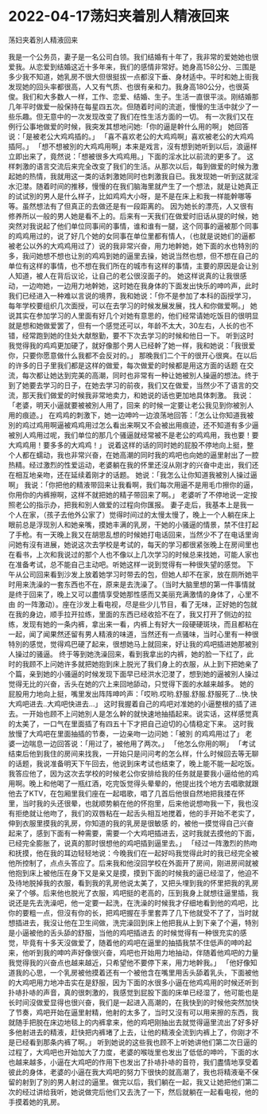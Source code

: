 # 2022-04-17荡妇夹着別人精液回来



荡妇夹着別人精液回来



我是一个公务员，妻子是一名公司白领。我们结婚有十年了，我非常的爱她她也很爱我。从恋爱到结婚这近十多年来，我们的感情非常好。她身高158公分、三围是多少我不知道，她乳房不很大但很挺拔一点都沒下垂、身材适中。平时和她上街我发现她的回头率都很高，人又有气质、也很有亲和力。我身高180公分，也很英俊。我们和大多数人一样，工作、恋爱、结婚、生子。生活一直很平淡。刚结婚那几年平时做爱一般保持在每星四五次。但随着时间的流逝，慢慢的生活中就少了一些乐趣。但无意中的一次发现改变了我们在性生活方面的一切。 有一次我们又在例行公事地做爱的时候，我突发其想地问她:「你的逼是幹什么用的啊」 她回答说：「是被老公大鸡鸡插的。」 「喜不喜欢老公的大鸡鸡啊」喜欢被老公的大鸡鸡插阿。」 「想不想被別的大鸡鸡用啊」本来是戏言，沒有想到她听到以后，浪逼样立即出来了，竟然说：「想被很多大鸡鸡用。」下面的淫水比以前流的更多了。 这样刺激的语言交流后来完全改变了我们的生活。从那次以后，每到做爱的时候为激起她的热情，我就用这一类的话刺激她同时也刺激我自已。我发现她一听到这就淫水氾漤。随着时间的推移，慢慢的在我们脑海里就产生了一个想法，就是让她真正的试试別的男人是什么样子，比如鸡鸡大小呀，是不是在床上和我一样能幹哪等等。虽然想法有了但真正的去做还是有一段距离的。 因为她长的漂亮，人又很有修养所以一般的男人她是看不上的。后来有一天我们在做爱时旧话从提的时候，她突然对我说起了他们单位同事间的事情，谁和谁有一腿，这个同事的逼被那个同事的鸡鸡用过的，说了好几个她的女同事在单位里都有情人，（也就是说她们的逼都被老公以外的大鸡鸡用过了）说的我非常兴奋，用力地幹她，她下面的水也特別的多，我问她想不想也让別的鸡鸡到她的逼里去操，她说当然也想，但不想在自己的单位有这样的事情，也不想在我们所在的城市有这样的事情，主要的原因是会让別人知道，被人在背后议论，让自己的老公很沒面子的。 她这样说真的让我很感动，一边吻她，一边用力地幹她，这时她在我身体的下面发出快乐的呻吟声，此时我们已经进入一种难以言说的境界，我和她说：「你不是参加了本科的函授学习，每年学校要组织几次面授，可以在去学习的时候发展发展，找人和你做爱啊。」 她说其实在参加学习的人里面有好几个对她有意思的，他们经常请她吃饭目的很明显就是想和她做爱罢了，但有一个感觉还可以，年龄不太大，30左右，人长的也不错，经常跑到她的住处大献慇勤，要不下次去学习的时候和他日一下。 听到这时我觉得我的鸡鸡更加硬了，就好像那个男人已经幹了她一样，我和她说：「我很爱你，只要你愿意做什么我都不会反对的。」 那晚我们二个干的很开心很爽。在以后的许多的日子里我们都是这样的做爱，每次做爱的时候都是用这方面的话题 在交流，每次都让她达到完美的高潮，同时也非常有一种让她被別人操逼的想法。终于到了她要去学习的日子，在她去学习的前夜，我们又在做爱，当然少不了语言的交流，那天我们做爱的时候我非常地卖力，和她说的话也更加地具体刺激。 我说：「老婆，明天小逼就要被被別人用了，回来 的时候一定要让老公我见到你被別人用的痕迹。」 在鸡鸡的刺激下，她一边呻吟一边浪荡地回答：「怎么让你知道我被別的鸡过鸡用啊逼被鸡鸡用过怎么看出来啊又不会被出用痕迹，还不知道有多少逼被別人鸡用过呢，我们单位的那几个骚逼就经常被不是老公的鸡鸡用，我也要！要大鸡鸡用！要多多的大鸡鸡！」 说着这样的话的同时她的屁股不停地向上挺，整个人都在蠕动，我也非常兴奋，在她高潮的同时我的鸡吧也向她的逼里射出了一腔热精。经过激烈的性爱运动，老婆躺在我的怀里还沒从刚才的兴奋中走出，我们还在相互地亲吻，还在延续着刚才的话题。 她说：「我怎么让你知道我被別人操过逼啊」 我说：「你把他的精液带回来让我看啊，我们每次用逼不是用毛巾擦你的逼，你用你的内裤擦啊，这样不就把她的精子带回来了啊。」 老婆听了不停地说一定按照老公的指示办，把我和別人做爱的过程向你匯报。 妻子走后，我基本上是我一个人在家，（孩子去他外公家了）觉得时间过的太慢太慢了，晚上一个人躺在床上眼前总是浮现別人和她亲嘴，摸她丰满的乳房，干她的小骚逼的情景，禁不住打起了手枪。有一天晚上我又在胡思乱想的时候她打电话回来，当然少不了在电话里询问她有沒有进展，她说这次去学校是考试的，每天的学习都很紧张晚上在房间里也在看书，上次和我说过的那个人也不像以上几次学习的时候总来找她，可能人家也在准备考试，总不能自己主动吧。听她这样一说到觉得有一种很失望的感觉。 下午从公司回来看到沙发上放着她学习时带去的包，但她人却不在家，放在厕所她平时用来洗澡的一套东西也不在，原来是去洗澡了。（当时大脑里想的第一件事情就是终于回来了，晚上又可以盡情享受她那性感而又美丽充满激情的身体了，心里不由 的一阵激动）。座在沙发上看电视，尽是些少儿节目，看了无味，正好她的包就在我的身边，顺手拉开拉练，里面的东西已经收拾不在了，我又打开了侧边的拉练，发现有她的一条内裤，拿出来一看，内裤上有好大一段硬硬斑块，而且都粘在一起，闻了闻果然还留有男人精液的味道，当然还有一点骚味，当时心里有一种很特別的感觉，觉得鸡巴硬了起来，很想她马上就回来，好让我的鸡吧插进她那被別人操过的骚逼。 终于等到她洗澡回来，看到我拿出的内裤，她的脸一下红了，此时的我顾不上问她许多就把她抱到床上脱光了我们身上的衣服，从上到下把她亲了个篇，亲到她的小骚逼的时候发现下面早已经洪水氾漤了，想到她的逼被別人操过觉得无比的兴奋，舌头在她的穴上来回地舔动，只觉得下面的水越来越多。 她的屁股用力地向上挺，嘴里发出阵阵呻吟声：「哎哟.哎哟.舒服.舒服.舒服死了...快.快大鸡吧进去..大鸡吧快进去...」 这时我握着自己的鸡吧对准她的小逼整根的插了进去。一开始也顾不上问她別人是怎么幹的就快速地抽插起来。说实话，这样感觉真的太美了，一口气在里面插了有四五十下才把自己迫切的心情稳定下来。 这时我放慢了大鸡吧在里面抽插的节奏，一边亲吻一边问她：「被別 的鸡鸡用过了」 老婆一边喘息一边回答说：「用过了，被他用了两次。」 「他怎么你用的啊」 「考试结束后他到我住的房间来找我，一开始只是问问考的怎么样，什么时候回去等无聊的话题，我说准备明天下午回去，他说到床考试也结束了，晚上能不能一起吃饭。我答应他了，因为这次去学校的时候老公你安排给我的任务就是要我小逼给他的鸡用啊。晚上和他喝了一瓶红酒，吃完饭觉得头晕晕的，他提出找个地方去唱歌就跟他去了KTV，在包厢里我们座在一起唱歌，唱了几首后他很自然地把我搂在怀里，当时我的头还很晕，也就顺势躺在他的怀抱里，后来他说想吻我一下，我也沒有拒绝就让他吻了，我们的双唇粘在一起舌头相互地搅着，他的手开始不老实了，伸到衣服里摸我的乳房，你知道的我的乳房是很敏感 的，被他一摸觉得自己兴奋起来了，感到下面有一种需要，需要一个大鸡吧插进去，这时我就去摸他的下面，已经完全膨胀了，说真的那时很想他的鸡吧插到逼里去。」 「经过一阵激烈的热吻和抚摸，他在我的耳边轻轻地说：今晚我们在一起好吗我觉得此时的我已经完全被他所控制了，点点头答应了。后来我和他沒回学校在外面开了房间，刚进房间就被他抱到床上被他压在身下又是亲又是摸，摸到下面的时候我的逼已经湿了，他迫不及待地脱掉我的衣服，看到我的乳房他说太美了，又把头埋到我的怀里把我的乳房亲了个够。后来他也脱光了衣服，鸡吧挺的老高的，压到我身上就想往逼里插，我说还是先去洗澡吧，他一定要一起洗，在洗澡的时候我才仔细地看到他的鸡吧，比你的要粗一点，但沒有你的长，把鸡吧握在手里套弄了几下他就受不了了，当时就想插进去，我沒让他在卫生间做，洗完澡回到床上他把我从上到下亲了个遍，特別是小逼被他的舌头舔的舒服，当他的鸡吧插进去 的时候觉得有一种很充实的感觉，毕竟有十多天沒做爱了，随着他的鸡吧在逼里的抽插我禁不住低声的呻吟起来，他听到我的呻吟声好像很兴奋，鸡吧也开始用力地抽动，伴随着他鸡吧的力量我觉得我的兴奋点也越来越近，只希望他不要停下来，用力地幹我。」 「他好像知道我的心思，一个乳房被他摸着还有一个被他含在嘴里用舌头舔着乳头，下面被他的大鸡吧用力地冲击实在是舒服，因为下面的水很多小逼在他鸡鸡用的时候还听到扑哧扑哧的声音，真的很刺激的，我感觉到屁股下面的床单已经湿了，他可能也是长时间沒做爱显得也很兴奋，我们是一起进入高潮的，在我快到的时候他突然加快了节奏，鸡吧开始在逼里射精，他射的太多了，当时又沒有可以用来擦的东西，我就随手把脱在床边地毯上的内裤拿来，他的鸡吧刚抽出去就觉得逼里流出了好多好多他射进去的精液，赶快把内裤堵了上去，让他的精液全流到内裤上了，你刚才不是已经看到那条内裤了啊。」 听到她说的这些我也顾不上听她讲他们第二次日逼的过程了，大鸡吧也开始加大了力度，老婆的喉咙里也发出了低低的呻吟，下面的水也越来越多，小逼在大鸡吧的作用下也发出了扑哧扑哧的音符，我们盡情地享受着彼此的身体，老婆的小逼在我大鸡吧的努力下很快的就高潮了，我也将精液毫不保留的射到了別的男人射过的逼里。做完以后，我们躺在一起，我又让她把他们第二次的经过讲给我听，她说做完后他们又去洗了一下，然后就躺在一起看电视，他的手摸着她的乳房。


